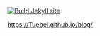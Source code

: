 [![Build Jekyll site](https://github.com/Tuebel/blog/actions/workflows/jekyll.yaml/badge.svg)](https://github.com/Tuebel/blog/actions/workflows/jekyll.yaml)

https://Tuebel.github.io/blog/

